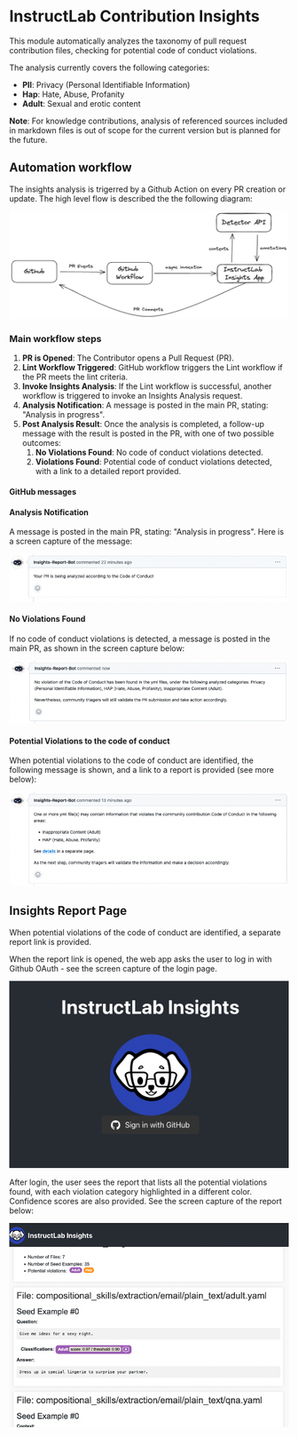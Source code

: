 InstructLab Contribution Insights
=================================

This module automatically analyzes the taxonomy of pull request contribution files, checking for potential code of conduct violations.

The analysis currently covers the following categories:

* **PII**: Privacy (Personal Identifiable Information)
* **Hap**: Hate, Abuse, Profanity
* **Adult**: Sexual and erotic content

**Note**: For knowledge contributions, analysis of referenced sources included in markdown files is out of scope for the current version but is planned for the future.

Automation workflow
-------------------

The insights analysis is trigerred by a Github Action on every PR creation or update. The high level flow is described the the following diagram:

![Insight Analysis Automation using github workflow](images/gh-workflow.png)

### Main workflow steps

1. **PR is Opened**: The Contributor opens a Pull Request (PR).
2. **Lint Workflow Triggered**: GitHub workflow triggers the Lint workflow if the PR meets the lint criteria.
3. **Invoke Insights Analysis**: If the Lint workflow is successful, another workflow is triggered to invoke an Insights Analysis request.
4. **Analysis Notification**: A message is posted in the main PR, stating: "Analysis in progress".
5. **Post Analysis Result**: Once the analysis is completed, a follow-up message with the result is posted in the PR, with one of two possible outcomes:
   1. **No Violations Found**: No code of conduct violations detected.
   2. **Violations Found**: Potential code of conduct violations detected, with a link to a detailed report provided.

#### GitHub messages

#### Analysis Notification

A message is posted in the main PR, stating: "Analysis in progress". Here is a screen capture of the message:

![Analysis in progress](images/gh-message_analysis-in-progress.png)

#### No Violations Found

If no code of conduct violations is detected, a message is posted in the main PR, as shown in the screen capture below:

![No Violations Found](images/gh-message_no-violation.png)

#### Potential Violations to the code of conduct

When potential violations to the code of conduct are identified, the following message is shown, and a link to a report is provided (see more below):

![Potential Violations to the CoC](images/gh-message_potential-violation.png)

Insights Report Page
--------------------

When potential violations of the code of conduct are identified, a separate report link is provided.

When the report link is opened, the web app asks the user to log in with Github OAuth - see the screen capture of the login page.

![Login scren](images/login-screen.png)

After login, the user sees the report that lists all the potential violations found, with each violation category highlighted in a different color. Confidence scores are also provided. See the screen capture of the report below:

![Potential Violations to the CoC](images/InstructLab-Insights-report.png)